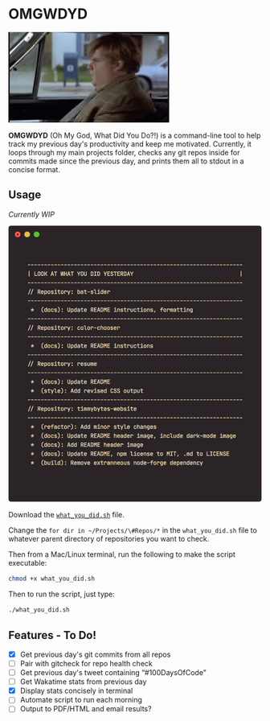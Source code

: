 # OMGWDYD

![Chris Farley gif displaying text that reads What'd you do?](./WDYD.gif)

**OMGWDYD** (Oh My God, What Did You Do?!) is a command-line tool to help track my previous day's productivity and keep me motivated. Currently, it loops through my main projects folder, checks any git repos inside for commits made since the previous day, and prints them all to stdout in a concise format.

## Usage

_Currently WIP_

![Screenshot of OMGWDYD](./OMGWDYD.png)

Download the [`what_you_did.sh`](./what_you_did.sh) file.

Change the `for dir in ~/Projects/\#Repos/*` in the `what_you_did.sh` file to whatever parent directory of repositories you want to check.

Then from a Mac/Linux terminal, run the following to make the script executable:

```sh
chmod +x what_you_did.sh
```

Then to run the script, just type:

```sh
./what_you_did.sh
```

## Features - To Do!

- [x] Get previous day's git commits from all repos
- [ ] Pair with gitcheck for repo health check
- [ ] Get previous day's tweet containing “#100DaysOfCode”
- [ ] Get Wakatime stats from previous day
- [x] Display stats concisely in terminal
- [ ] Automate script to run each morning
- [ ] Output to PDF/HTML and email results?
